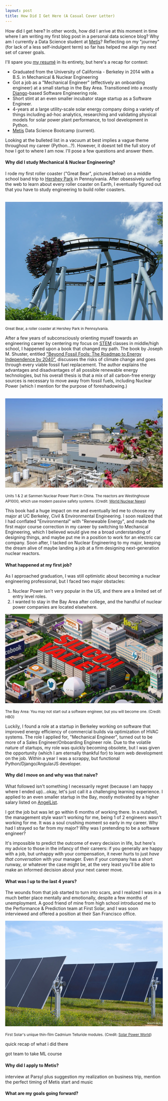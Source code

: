 ```yaml
---
layout: post
title: How Did I Get Here (A Casual Cover Letter)
---
```


How did I get here? In other words, how did I arrive at this moment in time where I am writing my first blog post in a 
personal data science blog? Why am I currently a Data Science student at [Metis](https://www.thisismetis.com/)? 
Reflecting on my "journey" (for lack of a less self-indulgent term) so far has helped me align my next set of career 
goals. 

I'll spare you [my resumé](https://www.linkedin.com/in/kaplanstephen/) in its entirety, but here's a recap for context:

- Graduated from the University of California - Berkeley in 2014 with a B.S. in Mechanical & Nuclear Engineering
- Got a job as a "Mechanical Engineer" (effectively an onboarding engineer) at a small startup in the Bay Area. 
  Transitioned into a mostly [Django](https://www.djangoproject.com/)-based Software Engineering role. 
- Short stint at an even smaller incubator stage startup as a Software Engineer.
- 4-years at a large utility-scale solar energy company doing a variety of things including ad-hoc analytics,
  researching and validating physical models for solar power plant performance, to tool development in Python.
- [Metis](https://www.thisismetis.com/) Data Science Bootcamp (current).

Looking at the bulleted list in a vacuum at best implies a vague theme throughout my career (Python...?). However, 
it doesnt tell the full story of how I got to where I am now. I'll pose a few questions and answer them.


#### Why did I study Mechanical & Nuclear Engineering?

I rode my first roller coaster ("Great Bear", pictured below) on a middle school band trip to 
[Hershey Park](https://www.hersheypark.com/) in Pennsylvania. After obsessively surfing the web to learn about every 
roller coaster on Earth, I eventually figured out that you have to study engineering to build roller coasters. 
<br><br>

![Great Bear](images/great_bear.jpg)

<small>Great Bear, a roller coaster at Hershey Park in Pennsylvania.</small>


After a few years of subconsciously orienting myself towards an engineering career by centering my focus on 
[STEM](https://en.wikipedia.org/wiki/Science,_technology,_engineering,_and_mathematics) classes in middle/high school, 
I happened upon a book that changed my path. The book by Joseph M. Shuster, entitled 
["Beyond Fossil Fools: The Roadmap to Energy Independence by 2040"](https://www.amazon.com/Beyond-Fossil-Fools-Roadmap-Independence/dp/1592982352), 
discusses the risks of climate change and goes through every viable fossil fuel replacement. The author explains the 
advantages and disadvantages of all possible renewable energy technologies, but his overall thesis is that a mix of 
all carbon-free energy sources is necessary to move away from fossil fuels, including Nuclear Power (which I mention for 
the purpose of foreshadowing.)
<br><br>

![Sanmen Nuclear Plant](images/sanmen_nuclear_plant.jpg)

<small>
Units 1 & 2 at Sanmen Nuclear Power Plant in China. The reactors are Westinghouse AP1000, which use modern passive safety systems. (Credit: <a href='https://www.world-nuclear-news.org/NN-First-AP1000-unit-begins-generating-power-0207184.html'>World Nuclear News</a>)
</small>

This book had a huge impact on me and eventually led me to choose my major at UC Berkeley, Civil & Environmental 
Engineering. I soon realized that I had conflated "Environmental" with "Renewable Energy", and made the first major 
course correction in my career by switching to Mechanical Engineering, which I believed would give me a broad 
understanding of designing things, and maybe put me in a position to work for an electric car company. Soon after, I 
tacked on Nuclear Engineering to my major, keeping the dream alive of maybe landing a job at a firm designing 
next-generation nuclear reactors.

#### What happened at my first job?

As I approached graduation, I was still optimistic about becoming a nuclear engineering professional, but I faced 
two major obstacles:

1. Nuclear Power isn't very popular in the US, and there are a limited set of entry level roles.
2. I wanted to stay in the Bay Area after college, and the handful of nuclear power companies are located elsewhere.

![Silicon Valley](images/silicon_valley.jpeg)

<small>The Bay Area: You may not start out a software engineer, but you will become one. (Credit: HBO)</small>


Luckily, I found a role at a startup in Berkeley working on software that improved energy efficiency of commercial 
builds via optimization of HVAC systems. The role I applied for, "Mechanical Engineer", turned out to be more of a 
Sales Engineer/Onboarding Engineer role. Due to the volatile nature of startups, my role was quickly becoming obsolete, 
but I was given the opportunity (which I am eternally thankful for) to learn web development on the job. Within a year 
I was a scrappy, but functional Python/Django/AngularJS developer.


#### Why did I move on and why was that naive?

What followed isn't something I necessarily regret (because I am happy where I ended up)...okay, let's just call it a 
challenging learning experience. I applied to an even smaller startup in the Bay, mostly motivated by a higher salary 
listed on [AngelList](https://angel.co/).

I got the job but was let go within 6 months of working there. In a nutshell, the management style wasn't working for me,
being 1 of 2 engineers wasn't working for me. It was a soul crushing moment so early in my career. Why had I strayed 
so far from my major? Why was I pretending to be a software engineer? 

It's impossible to predict the outcome of every decision in life, but here's my advice to those in the infancy of 
their careers: if you generally are happy with a job, but unhappy with your compensation, it never hurts to just 
*have that conversation* with your manager. Even if your company has a short runway, or whatever the case might be, 
at the very least you'll be able to make an informed decision about your next career move.


#### What was I up to the last 4 years?

The wounds from that job started to turn into scars, and I realized I was in a much better place mentally and 
emotionally, despite a few months of unemployment. A good friend of mine from high school introduced me to the 
Performance & Prediction team at First Solar, and I was soon interviewed and offered a position at their San Francisco 
office.

![First Solar Series 6](images/series_6.jpg)

<small>
First Solar's unique thin-film Cadmium Telluride modules. (Credit: <a href='https://www.solarpowerworldonline.com/2020/05/geronimo-energy-buys-415-mw-of-first-solar-series-6-modules-for-2022-projects/'>Solar Power World</a>)
</small>

quick recap of what i did there

got team to take ML course

#### Why did I apply to Metis?

interview at Parsyl plus suggestion
my realization on business trip, mention the perfect timing of Metis start and music


#### What are my goals going forward?


